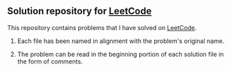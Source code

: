 ## Solution repository for [LeetCode](https://leetcode.com/sagarkapr/)

This repository contains problems that I have solved on [LeetCode](https://leetcode.com/sagarkapr/).

1. Each file has been named in alignment with the problem's original name.

2. The problem can be read in the beginning portion of each solution file in the form of comments.
